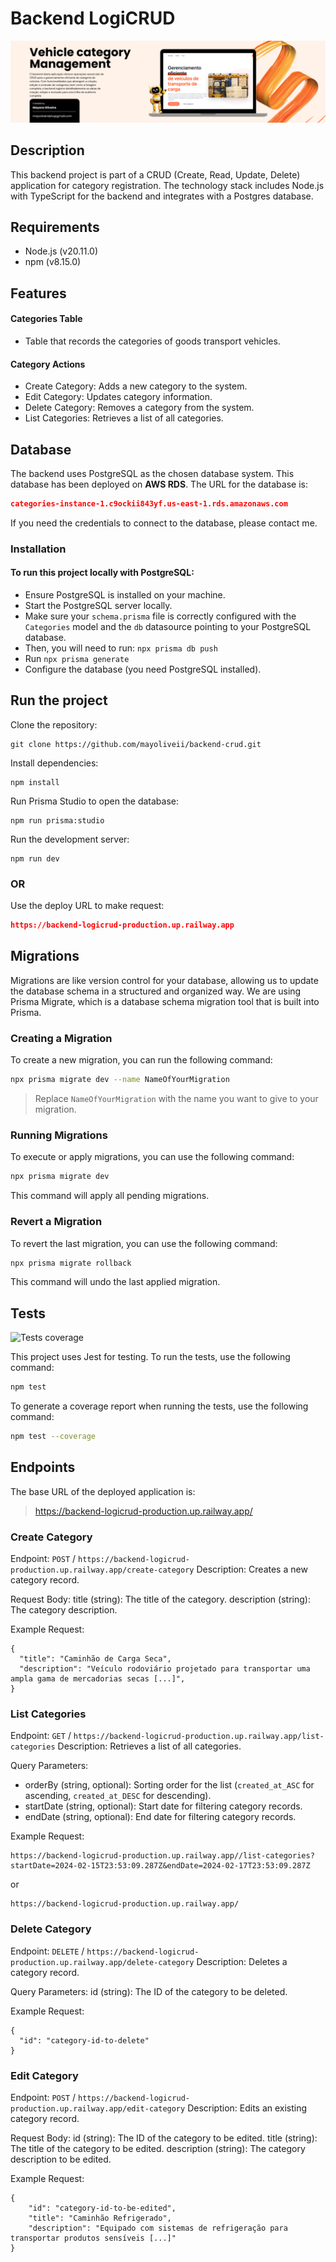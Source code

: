 # Backend LogiCRUD

![BAckend img](./public/images/backend-img.png)

## Description

This backend project is part of a CRUD (Create, Read, Update, Delete) application for category registration. The technology stack includes Node.js with TypeScript for the backend and integrates with a Postgres database. 

## Requirements

- Node.js (v20.11.0)
- npm (v8.15.0)

## Features
#### Categories Table
- Table that records the categories of goods transport vehicles.
#### Category Actions
- Create Category: Adds a new category to the system.
- Edit Category: Updates category information.
- Delete Category: Removes a category from the system.
- List Categories: Retrieves a list of all categories.

## Database
The backend uses PostgreSQL as the chosen database system. This database has been deployed on **AWS RDS**. The URL for the database is:

```json
categories-instance-1.c9ockii843yf.us-east-1.rds.amazonaws.com
```

If you need the credentials to connect to the database, please contact me.

### Installation
#### To run this project locally with PostgreSQL:

- Ensure PostgreSQL is installed on your machine.
- Start the PostgreSQL server locally.
- Make sure your `schema.prisma` file is correctly configured with the `Categories` model and the `db` datasource pointing to your PostgreSQL database.
- Then, you will need to run: `npx prisma db push`
- Run `npx prisma generate`
- Configure the database (you need PostgreSQL installed).

## Run the project
Clone the repository:
```
git clone https://github.com/mayoliveii/backend-crud.git
```

Install dependencies:

```
npm install
```

Run Prisma Studio to open the database:

```
npm run prisma:studio
```

Run the development server:

```
npm run dev
```

### OR
Use the deploy URL to make request:
```json
https://backend-logicrud-production.up.railway.app
```

## Migrations

Migrations are like version control for your database, allowing us to update the database schema in a structured and organized way. We are using Prisma Migrate, which is a database schema migration tool that is built into Prisma.

### Creating a Migration

To create a new migration, you can run the following command:

```bash
npx prisma migrate dev --name NameOfYourMigration
````

> Replace `NameOfYourMigration` with the name you want to give to your migration.

### Running Migrations
To execute or apply migrations, you can use the following command:

```bash
npx prisma migrate dev
````
This command will apply all pending migrations.

### Revert a Migration
To revert the last migration, you can use the following command:

```bash
npx prisma migrate rollback
````
This command will undo the last applied migration.

## Tests
![Tests coverage](./public/images/tests-coverage.png)

This project uses Jest for testing. To run the tests, use the following command:

```bash
npm test
```

To generate a coverage report when running the tests, use the following command:

```bash
npm test --coverage
```


## Endpoints

The base URL of the deployed application is: 
> https://backend-logicrud-production.up.railway.app/

### Create Category

Endpoint: `POST` / `https://backend-logicrud-production.up.railway.app/create-category`
Description: Creates a new category record.

Request Body:
title (string): The title of the category.
description (string): The category description.

Example Request:

```gql
{
  "title": "Caminhão de Carga Seca",
  "description": "Veículo rodoviário projetado para transportar uma ampla gama de mercadorias secas [...]",
}
```

### List Categories
Endpoint: `GET` / `https://backend-logicrud-production.up.railway.app/list-categories`
Description: Retrieves a list of all categories.

Query Parameters:

- orderBy (string, optional): Sorting order for the list (`created_at_ASC` for ascending, `created_at_DESC` for descending).
- startDate (string, optional): Start date for filtering category records.
- endDate (string, optional): End date for filtering category records.

Example Request:

```gql
https://backend-logicrud-production.up.railway.app//list-categories?startDate=2024-02-15T23:53:09.287Z&endDate=2024-02-17T23:53:09.287Z
```

or

```gql
https://backend-logicrud-production.up.railway.app/
```

### Delete Category
Endpoint: `DELETE` / `https://backend-logicrud-production.up.railway.app/delete-category`
Description: Deletes a category record.

Query Parameters:
id (string): The ID of the category to be deleted.

Example Request:

```gql
{
  "id": "category-id-to-delete"
}
```

### Edit Category
Endpoint: `POST` / `https://backend-logicrud-production.up.railway.app/edit-category`
Description: Edits an existing category record.

Request Body:
id (string): The ID of the category to be edited.
title (string): The title of the category to be edited.
description (string): The category description to be edited.

Example Request:
```gql
{
	"id": "category-id-to-be-edited",
	"title": "Caminhão Refrigerado",
	"description": "Equipado com sistemas de refrigeração para transportar produtos sensíveis [...]"
}
```